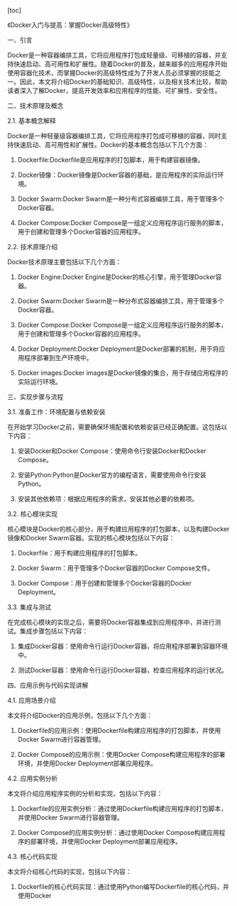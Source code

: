 
[toc]                    
                
                
《Docker入门与提高：掌握Docker高级特性》

一、引言

Docker是一种容器编排工具，它将应用程序打包成轻量级、可移植的容器，并支持快速启动、高可用性和扩展性。随着Docker的普及，越来越多的应用程序开始使用容器化技术，而掌握Docker的高级特性成为了开发人员必须掌握的技能之一。因此，本文将介绍Docker的基础知识、高级特性，以及相关技术比较，帮助读者深入了解Docker，提高开发效率和应用程序的性能、可扩展性、安全性。

二、技术原理及概念

2.1. 基本概念解释

Docker是一种轻量级容器编排工具，它将应用程序打包成可移植的容器，同时支持快速启动、高可用性和扩展性。Docker的基本概念包括以下几个方面：

1. Dockerfile:Dockerfile是应用程序的打包脚本，用于构建容器镜像。

2. Docker镜像：Docker镜像是Docker容器的基础，是应用程序的实际运行环境。

3. Docker Swarm:Docker Swarm是一种分布式容器编排工具，用于管理多个Docker容器。

4. Docker Compose:Docker Compose是一组定义应用程序运行服务的脚本，用于创建和管理多个Docker容器的应用程序。

2.2. 技术原理介绍

Docker技术原理主要包括以下几个方面：

1. Docker Engine:Docker Engine是Docker的核心引擎，用于管理Docker容器。

2. Docker Swarm:Docker Swarm是一种分布式容器编排工具，用于管理多个Docker容器。

3. Docker Compose:Docker Compose是一组定义应用程序运行服务的脚本，用于创建和管理多个Docker容器的应用程序。

4. Docker Deployment:Docker Deployment是Docker部署的机制，用于将应用程序部署到生产环境中。

5. Docker images:Docker images是Docker镜像的集合，用于存储应用程序的实际运行环境。

三、实现步骤与流程

3.1. 准备工作：环境配置与依赖安装

在开始学习Docker之前，需要确保环境配置和依赖安装已经正确配置。这包括以下内容：

1. 安装Docker和Docker Compose：使用命令行安装Docker和Docker Compose。

2. 安装Python:Python是Docker官方的编程语言，需要使用命令行安装Python。

3. 安装其他依赖项：根据应用程序的需求，安装其他必要的依赖项。

3.2. 核心模块实现

核心模块是Docker的核心部分，用于构建应用程序的打包脚本，以及构建Docker镜像和Docker Swarm容器。实现的核心模块包括以下内容：

1. Dockerfile：用于构建应用程序的打包脚本。

2. Docker Swarm：用于管理多个Docker容器的Docker Compose文件。

3. Docker Compose：用于创建和管理多个Docker容器的Docker Deployment。

3.3. 集成与测试

在完成核心模块的实现之后，需要将Docker容器集成到应用程序中，并进行测试。集成步骤包括以下内容：

1. 集成Docker容器：使用命令行运行Docker容器，将应用程序部署到容器环境中。

2. 测试Docker容器：使用命令行运行Docker容器，检查应用程序的运行状况。

四、应用示例与代码实现讲解

4.1. 应用场景介绍

本文将介绍Docker的应用示例，包括以下几个方面：

1. Dockerfile的应用示例：使用Dockerfile构建应用程序的打包脚本，并使用Docker Swarm进行容器管理。

2. Docker Compose的应用示例：使用Docker Compose构建应用程序的部署环境，并使用Docker Deployment部署应用程序。

4.2. 应用实例分析

本文将介绍应用程序实例的分析和实现，包括以下内容：

1. Dockerfile的应用实例分析：通过使用Dockerfile构建应用程序的打包脚本，并使用Docker Swarm进行容器管理。

2. Docker Compose的应用实例分析：通过使用Docker Compose构建应用程序的部署环境，并使用Docker Deployment部署应用程序。

4.3. 核心代码实现

本文将介绍核心代码的实现，包括以下内容：

1. Dockerfile的核心代码实现：通过使用Python编写Dockerfile的核心代码，并使用Docker

